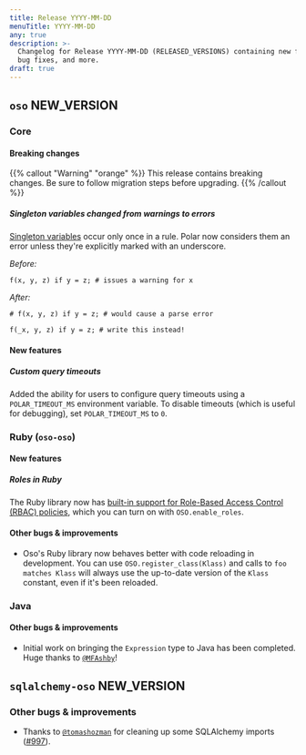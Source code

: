```yaml
---
title: Release YYYY-MM-DD
menuTitle: YYYY-MM-DD
any: true
description: >-
  Changelog for Release YYYY-MM-DD (RELEASED_VERSIONS) containing new features,
  bug fixes, and more.
draft: true
---
```


## `oso` NEW_VERSION

### Core

#### Breaking changes

{{% callout "Warning" "orange" %}}
  This release contains breaking changes. Be sure to follow migration steps
  before upgrading.
{{% /callout %}}

##### Singleton variables changed from warnings to errors

[Singleton variables](https://docs.osohq.com/reference/polar/polar-syntax.html#singletons) occur only once in a rule.
Polar now considers them an error unless they're explicitly marked with an underscore.

*Before:*

```polar
f(x, y, z) if y = z; # issues a warning for x
```

*After:*

```polar
# f(x, y, z) if y = z; # would cause a parse error

f(_x, y, z) if y = z; # write this instead!
```

#### New features

##### Custom query timeouts

Added the ability for users to configure query timeouts using a
`POLAR_TIMEOUT_MS` environment variable. To disable timeouts (which is useful
for debugging), set `POLAR_TIMEOUT_MS` to `0`.

### Ruby (`oso-oso`)

#### New features

##### Roles in Ruby

The Ruby library now has
[built-in support for Role-Based Access Control (RBAC) policies](/guides/roles),
which you can turn on with `OSO.enable_roles`.

#### Other bugs & improvements

- Oso's Ruby library now behaves better with code reloading in development. You
  can use `OSO.register_class(Klass)` and calls to `foo matches Klass` will
  always use the up-to-date version of the `Klass` constant, even if it's been
  reloaded.

### Java

#### Other bugs & improvements

- Initial work on bringing the `Expression` type to Java has been completed.
  Huge thanks to [`@MFAshby`](https://github.com/MFAshby)!

## `sqlalchemy-oso` NEW_VERSION

### Other bugs & improvements

- Thanks to [`@tomashozman`](https://github.com/tomashozman) for cleaning up
  some SQLAlchemy imports ([#997](https://github.com/osohq/oso/pull/997)).
